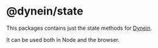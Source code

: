 # @dynein/state

This packages contains just the state methods for [Dynein](https://www.npmjs.com/package/dynein).

It can be used both in Node and the browser.
